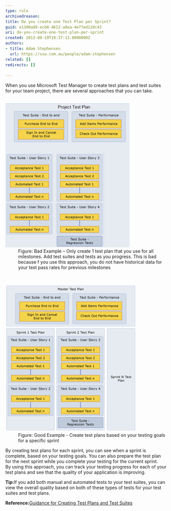 ```yaml
---
type: rule
archivedreason: 
title: Do you create one Test Plan per Sprint?
guid: e1300a89-ecb8-4612-a0aa-4e77ed12dc43
uri: do-you-create-one-test-plan-per-sprint
created: 2013-08-19T19:37:13.0000000Z
authors:
- title: Adam Stephensen
  url: https://ssw.com.au/people/adam-stephensen
related: []
redirects: []

---
```



When you use Microsoft Test Manager to create test plans and test suites for your team project, there are several approaches that you can take. 
<br><excerpt class='endintro'></excerpt><br>
<dl class="badImage"><dt><img src="project-test-plan-bad.jpg" alt="" />
   </dt><dd>Figure: Bad Example – Only create 1 test plan that you use for all milestones. Add test suites and tests as you progress. This is bad because f you use this approach, you do not have historical data for your test pass rates for previous milestones</dd></dl> ​ 
<dl class="goodImage"><dt><img src="project-test-plan-good.jpg" alt="" />
   </dt><dd>Figure: Good Example -  Create test plans based on your testing goals for a specific sprint</dd></dl><p>By creating test plans for each sprint, you can see when a sprint is complete, based on your testing goals. You can also prepare the test plan for the next sprint while you complete your testing for the current sprint.<br> By using this approach, you can track your testing progress for each of your test plans and see that the quality of your application is improving.</p><p>
   <strong></strong><strong></strong><strong>Tip:</strong>If you add both manual and automated tests to your test suites, you can view the overall quality based on both of these types of tests for your test suites and test plans.</p><p>
   <strong>Reference:</strong><a href="http://msdn.microsoft.com/en-us/library/ff972304.aspx" target="_blank">Guidance for Creating Test Plans and Test Suites</a></p>


